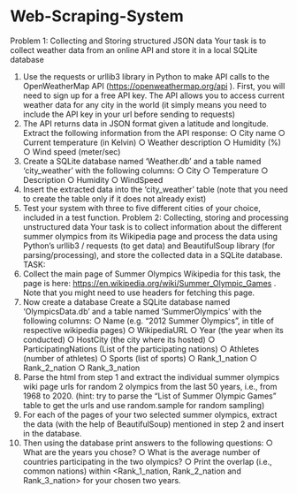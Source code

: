 # Web-Scraping-System
Problem 1: Collecting and Storing structured JSON data
Your task is to collect weather data from an online API and store it in a local SQLite database
1. Use the requests or urllib3 library in Python to make API calls to the OpenWeatherMap
API (https://openweathermap.org/api ). First, you will need to sign up for a free API key.
The API allows you to access current weather data for any city in the world (it simply means
you need to include the API key in your url before sending to requests)
2. The API returns data in JSON format given a latitude and longitude. Extract the following
information from the API response:
○ City name
○ Current temperature (in Kelvin)
○ Weather description
○ Humidity (%)
○ Wind speed (meter/sec)
3. Create a SQLite database named ‘Weather.db’ and a table named ‘city_weather’ with the
following columns:
○ City
○ Temperature
○ Description
○ Humidity
○ WindSpeed
4. Insert the extracted data into the ‘city_weather’ table (note that you need to create the table
only if it does not already exist)
5. Test your system with three to five different cities of your choice, included in a test function.
Problem 2: Collecting, storing and processing unstructured data
Your task is to collect information about the different summer olympics from its Wikipedia page and
process the data using Python’s urllib3 / requests (to get data) and BeautifulSoup library (for
parsing/processing), and store the collected data in a SQLite database.
TASK:
1. Collect the main page of Summer Olympics Wikipedia for this task, the page is here:
https://en.wikipedia.org/wiki/Summer_Olympic_Games . Note that you might need to use
headers for fetching this page.
2. Now create a database Create a SQLite database named ‘OlympicsData.db’ and a table
named ‘SummerOlympics’ with the following columns:
○ Name (e.g. “2012 Summer Olympics”, in title of respective wikipedia pages)
○ WikipediaURL
○ Year (the year when its conducted)
○ HostCity (the city where its hosted)
○ ParticipatingNations (List of the participating nations)
○ Athletes (number of athletes)
○ Sports (list of sports)
○ Rank_1_nation
○ Rank_2_nation
○ Rank_3_nation
3. Parse the html from step 1 and extract the individual summer olympics wiki page urls for
random 2 olympics from the last 50 years, i.e., from 1968 to 2020. (hint: try to parse the
“List of Summer Olympic Games” table to get the urls and use random.sample for
random sampling)
4. For each of the pages of your two selected summer olympics, extract the data (with the help
of BeautifulSoup) mentioned in step 2 and insert in the database.
5. Then using the database print answers to the following questions:
○ What are the years you chose?
○ What is the average number of countries participating in the two olympics?
○ Print the overlap (i.e., common nations) within <Rank_1_nation, Rank_2_nation and
Rank_3_nation> for your chosen two years.
